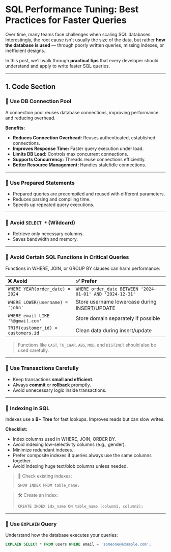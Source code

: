 # SQL Performance Tuning: Best Practices for Faster Queries

Over time, many teams face challenges when scaling SQL databases. Interestingly, the root cause isn't usually the size of the data, but rather **how the database is used** — through poorly written queries, missing indexes, or inefficient designs.

In this post, we'll walk through **practical tips** that every developer should understand and apply to write faster SQL queries.

---

## 1. Code Section

### 📌 Use DB Connection Pool
A connection pool reuses database connections, improving performance and reducing overhead.

**Benefits:**
- **Reduces Connection Overhead:** Reuses authenticated, established connections.
- **Improves Response Time:** Faster query execution under load.
- **Limits DB Load:** Controls max concurrent connections.
- **Supports Concurrency:** Threads reuse connections efficiently.
- **Better Resource Management:** Handles stale/idle connections.

---

### 📌 Use Prepared Statements
- Prepared queries are precompiled and reused with different parameters.
- Reduces parsing and compiling time.
- Speeds up repeated query executions.

---

### 📌 Avoid `SELECT *` (Wildcard)
- Retrieve only necessary columns.
- Saves bandwidth and memory.

---

### 📌 Avoid Certain SQL Functions in Critical Queries
Functions in WHERE, JOIN, or GROUP BY clauses can harm performance:

| ❌ Avoid | ✅ Prefer |
| :-- | :-- |
| `WHERE YEAR(order_date) = 2024` | `WHERE order_date BETWEEN '2024-01-01' AND '2024-12-31'` |
| `WHERE LOWER(username) = 'john'` | Store username lowercase during INSERT/UPDATE |
| `WHERE email LIKE '%@gmail.com'` | Store domain separately if possible |
| `TRIM(customer_id) = customers.id` | Clean data during insert/update |

> Functions like `CAST`, `TO_CHAR`, `ABS`, `MOD`, and `DISTINCT` should also be used carefully.

---

### 📌 Use Transactions Carefully
- Keep transactions **small and efficient**.
- Always **commit** or **rollback** promptly.
- Avoid unnecessary logic inside transactions.

---

### 📌 Indexing in SQL
Indexes use a **B+ Tree** for fast lookups. Improves reads but can slow writes.

**Checklist:**
- Index columns used in WHERE, JOIN, ORDER BY.
- Avoid indexing low-selectivity columns (e.g., gender).
- Minimize redundant indexes.
- Prefer composite indexes if queries always use the same columns together.
- Avoid indexing huge text/blob columns unless needed.

> 📜 Check existing indexes:
> ```
> SHOW INDEX FROM table_name;
> ```

> 🛠️ Create an index:
> ```
> CREATE INDEX idx_name ON table_name (column1, column2);
> ```

---

### 📌 Use `EXPLAIN` Query
Understand how the database executes your queries:

```sql
EXPLAIN SELECT * FROM users WHERE email = 'someone@example.com';
